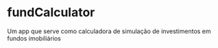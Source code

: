 # fundCalculator
Um app que serve como calculadora de simulação de investimentos em fundos imobiliários 
